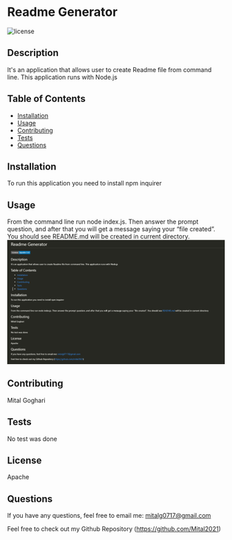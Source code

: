 # Readme Generator
![license](https://img.shields.io/badge/License-Apache%202.0-blue.svg)

## Description

It's an application that allows user to create Readme file from command line. This application runs with Node.js

## Table of Contents

* [Installation](#installation)
* [Usage](#usage)
* [Contributing](#contributing)
* [Tests](#tests)
* [Questions](#questions)

## Installation
To run this application you need to install npm inquirer

## Usage
From the command line run node index.js. Then answer the prompt question, and after that you will get a message saying your “file created”. You should see README.md will be created in current directory.
![](./assets/image/Screenshot.png)
## Contributing

Mital Goghari

## Tests

No test was done

## License
Apache

## Questions

If you have any questions, feel free to email me:
mitalg0717@gmail.com

Feel free to check out my Github Repository (https://github.com/Mital2021)



